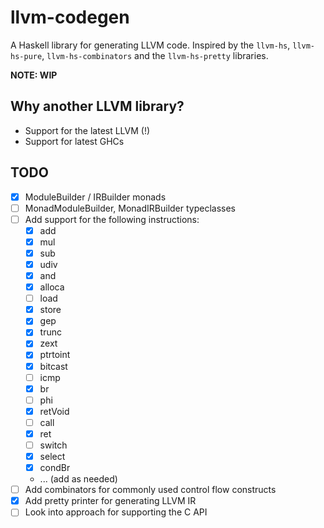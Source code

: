 # llvm-codegen

A Haskell library for generating LLVM code. Inspired by the `llvm-hs`,
`llvm-hs-pure`, `llvm-hs-combinators` and the `llvm-hs-pretty` libraries.

**NOTE: WIP**

## Why another LLVM library?

- Support for the latest LLVM (!)
- Support for latest GHCs

## TODO

- [x] ModuleBuilder / IRBuilder monads
- [ ] MonadModuleBuilder, MonadIRBuilder typeclasses
- [ ] Add support for the following instructions:
  - [x] add
  - [x] mul
  - [x] sub
  - [x] udiv
  - [x] and
  - [x] alloca
  - [ ] load
  - [x] store
  - [x] gep
  - [x] trunc
  - [x] zext
  - [x] ptrtoint
  - [x] bitcast
  - [ ] icmp
  - [x] br
  - [ ] phi
  - [x] retVoid
  - [ ] call
  - [x] ret
  - [ ] switch
  - [x] select
  - [x] condBr
  - ... (add as needed)
- [ ] Add combinators for commonly used control flow constructs
- [x] Add pretty printer for generating LLVM IR
- [ ] Look into approach for supporting the C API
